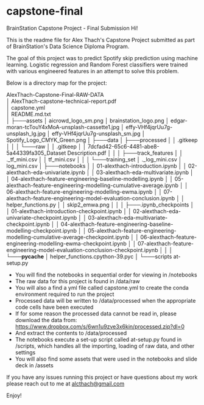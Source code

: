 # capstone-final
BrainStation Capstone Project - Final Submission
Hi!

This is the readme file for Alex Thach's Capstone Project submitted as part of BrainStation's Data Science Diploma Program.

The goal of this project was to predict Spotify skip prediction using machine learning. Logistic regression and Random Forest classifiers were trained with various engineered features in an attempt to solve this problem.

Below is a directory map for the project:

AlexThach-Capstone-Final-RAW-DATA  
│   AlexThach-capstone-technical-report.pdf  
│   capstone.yml  
│   README.md.txt  
│
├───assets
│       aicrowd_logo_sm.png
│       brainstation_logo.png
│       edgar-moran-tcTouY4xMoA-unsplash-cassette1.jpg
│       effy-VHf4jqrUu7g-unsplash_lg.jpg
│       effy-VHf4jqrUu7g-unsplash_sm.jpg
│       Spotify_Logo_CMYK_Green.png
│
├───data
│   ├───processed
│   │       .gitkeep
│   │
│   └───raw
│       │   .gitkeep
│       │   7dcfad42-65c6-4481-abe8-5a44339fa305_Dataset Description.pdf
│       │
│       ├───track_features
│       │       ._tf_mini.csv
│       │       tf_mini.csv
│       │
│       └───training_set
│               ._log_mini.csv
│               log_mini.csv
│
├───notebooks
│   │   01-alexthach-introduction.ipynb
│   │   02-alexthach-eda-univariate.ipynb
│   │   03-alexthach-eda-multivariate.ipynb
│   │   04-alexthach-feature-engineering-baseline-modelling.ipynb
│   │   05-alexthach-feature-engineering-modelling-cumulative-average.ipynb
│   │   06-alexthach-feature-engineering-modelling-ewma.ipynb
│   │   07-alexthach-feature-engineering-model-evaluation-conclusion.ipynb
│   │   helper_functions.py
│   │   skip2_emwa.png
│   │
│   ├───.ipynb_checkpoints
│   │       01-alexthach-introduction-checkpoint.ipynb
│   │       02-alexthach-eda-univariate-checkpoint.ipynb
│   │       03-alexthach-eda-multivariate-checkpoint.ipynb
│   │       04-alexthach-feature-engineering-baseline-modelling-checkpoint.ipynb
│   │       05-alexthach-feature-engineering-modelling-cumulative-average-checkpoint.ipynb
│   │       06-alexthach-feature-engineering-modelling-ewma-checkpoint.ipynb
│   │       07-alexthach-feature-engineering-model-evaluation-conclusion-checkpoint.ipynb
│   │
│   └───__pycache__
│           helper_functions.cpython-39.pyc
│
└───scripts
        at-setup.py

- You will find the notebooks in sequential order for viewing in /notebooks
- The raw data for this project is found in /data/raw
- You will also a find a yml file called capstone.yml to create the conda environment required to run the project
- Processed data will be written to /data/processed when the appropriate code cells have been executed 
- If for some reason the processed data cannot be read in, please download the data from: https://www.dropbox.com/s/6wn1u9zve3x6kin/processed.zip?dl=0
- And extract the contents to /data/processed
- The notebooks execute a set-up script called at-setup.py found in /scripts, which handles all the importing, loading of raw data, and other settings
- You will also find some assets that were used in the notebooks and slide deck in /assets

If you have any issues running this project or have questions about my work please reach out to me at alcthach@gmail.com

Enjoy!
